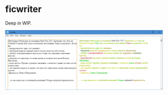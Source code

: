 # ficwriter

Deep in WIP.

![](https://raw.githubusercontent.com/av-elier/ficwriter-tool/master/ficwriter.png)